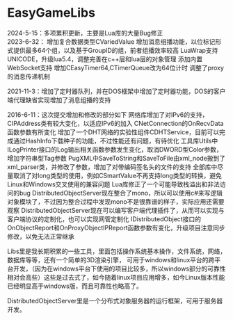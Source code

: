 # EasyGameLibs
2024-5-15：多项累积更新，主要是Lua库的大量Bug修正    
2023-6-32：
    增加复合数据类型CVariedValue
    增加消息组播功能，以位标记形式提供最多64个组，以及基于GroupID的组，前者组播效率较高
    LuaWrap支持UNICODE，升级lua5.4，调整完善在c++层和lua层的对象管理
    添加内置WebSocket支持
    增加CEasyTimer64,CTimerQueue改为64位计时
    调整了proxy的消息传递机制
    
2021-11-3：增加了定时器队列，并在DOS框架中增加了定时器功能，DOS的客户端代理缺省实现增加了消息组播的支持

2016-6-11：这次提交增加和修改的部分如下 网络库增加了对IPv6的支持，CIPAddress类有较大变化，以适应IPv6的加入 
    CNetConnection的OnRecvData函数参数有所变化 
    增加了一个DHT网络的实验性组件CDHTService，目前可以完成通过HashInfo下载种子的功能，不过性能还有问题，有待优化 
    工具库Utils中ILogPrinter接口的Log输出相关函数参数发生变化，取消DWORD型Color参数，增加字符串型Tag参数 
    PugXML中SaveToString和SaveToFile由xml_node搬到了xml_parser类，并修改了参数，增加了对带编码签名头的文件的支持 
    全部库中尽量取消了对long类型的使用，例如CSmartValue不再支持long类型的转换，避免Linux和Windows交叉使用的兼容问题 
    Lua库修正了一个可能导致栈溢出和非法访问的bug DistributedObjectServer现在整合了mono，所以可以使用c#来写逻辑对象模块了，不过因为整合过程中发现mono不是很靠谱的样子，实际应用还需要观察 
    DistributedObjectServer现在可以编写客户端代理插件了，从而可以实现与客户端协议的定制化，也可以实现网管定制化 
    IDistributedObject接口的OnObjectReport和OnProxyObjectIPReport函数参数有变化，升级项目注意同步修改，以免无法正常继承

Libs里是我长期积累的一些工具，里面包括操作系统基本操作，文件系统，网络，数据库等等，还有一个简单的3D渲染引擎， 可用于windows和linux平台的跨平台开发，（因为在windows平台下使用的项目比较多，所以windows部分的可靠性相对会高些）这些是过去式了，如今随着linux项目应用增多，如今Linux版本性能已经明显高于windows版，而且可靠性也略高了。

DistributedObjectServer里是一个分布式对象服务器的运行框架，可用于服务器开发。
